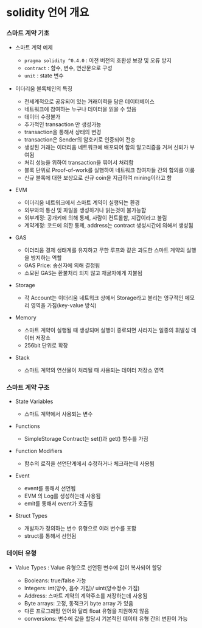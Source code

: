 <h1>solidity 언어 개요</h1>

<h3>스마트 계약 기초</h3>

- 스마트 계약 예제

    - `pragma solidity ^0.4.0` : 이전 버전의 호환성 보장 및 오류 방지
    - `contract` : 함수, 변수, 연산문으로 구성
    - `unit` : state 변수

- 이더리움 블록체인의 특징
    - 전세계적으로 공유되어 있는 거래이력을 담은 데이터베이스
    - 네트워크에 참여하는 누구나 데이터을 읽을 수 있음
    - 데이터 수정불가
    - 추가적인 transaction 만 생성가능
    - transaction을 통해서 상태의 변경
    - transaction은 Sender의 암호키로 인증되어 전송
    - 생성된 거래는 이더리움 네트워크에 배포되어 합의 알고리즘을 거쳐 신뢰가 부여됨
    - 처리 성능을 위하여 transaction을 묶어서 처리함
    - 블록 단위로 Proof-of-work를 실행하여 네트워크 참여자들 간의 합의를 이룸
    - 신규 블록에 대한 보상으로 신규 coin을 지급하여 mining이라고 함

- EVM
    - 이더리움 네트워크에서 스마트 계약이 실행되는 환경
    - 외부와의 통신 및 파일을 생성하거나 읽는것이 불가능함
    - 외부계정: 공개키에 의해 통제, 사람이 컨트롤함, 지갑이라고 불림
    - 계약계정: 코드에 의한 통제, address는 contract 생성시간에 의해서 생성됨

- GAS
    - 이더리움 경제 생태계를 유지하고 무한 루프와 같은 과도한 스마트 계약의 실행을 방지하는 역할
    - GAS Price: 송신자에 의해 결정됨
    - 소모된 GAS는 환불처리 되지 않고 채굴자에게 지불됨

- Storage
    - 각 Account는 이더리움 네트워크 상에서 Storage라고 불리는 영구적인 메모리 영역을 가짐(key-value 방식)

- Memory
    - 스마트 계약이 실행될 때 생성되며 실행이 종료되면 사라지는 일종의 휘발성 데이터 저장소
    - 256bit 단위로 확장

- Stack
    - 스마트 계약의 연산물이 처리될 때 사용되는 데이터 저장소 영역

<h3>스마트 계약 구조</h3>

- State Variables
    - 스마트 계약에서 사용되는 변수

- Functions
    - SimpleStorage Contract는 set()과 get() 함수를 가짐

- Function Modifiers
    - 함수의 로직을 선언단계에서 수정하거나 체크하는데 사용됨
    
- Event
    - event를 통해서 선언됨
    - EVM 의 Log를 생성하는데 사용됨
    - emit를 통해서 event가 호출됨

- Struct Types
    - 개발자가 정의하는 변수 유형으로 여러 변수를 포함
    - struct를 통해서 선언됨


<h3>데이터 유형</h3>

- Value Types : Value 유형으로 선언된 변수에 값이 복사되어 할당

    - Booleans: true/false 가능
    - Integers: int(양수, 음수 가짐)/ uint(양수정수 가짐)
    - Address: 스마트 계약의 계약주소를 저장하는데 사용됨
    - Byte arrays: 고정, 동적크기 byte array 가 있음
    - 다른 프로그래밍 언어와 달리 float 유형을 지원하지 않음
    - conversions: 변수에 값을 할당시 기본적인 데이터 유형 간의 변환이 가능
    





    









